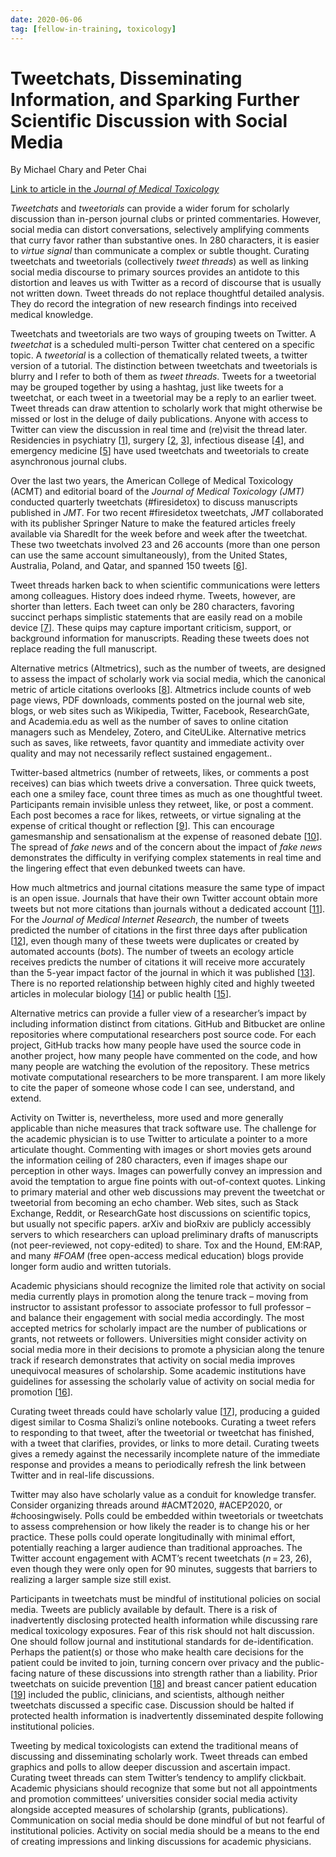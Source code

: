 ```yaml
---
date: 2020-06-06
tag: [fellow-in-training, toxicology]
---
```

# Tweetchats, Disseminating Information, and Sparking Further Scientific Discussion with Social Media

By Michael Chary and Peter Chai

[Link to article in the _Journal of Medical Toxicology_](https://link.springer.com/article/10.1007/s13181-020-00760-0)

*Tweetchats* and *tweetorials* can provide a wider forum for scholarly discussion than in-person journal clubs or printed commentaries. However, social media can distort conversations, selectively amplifying comments that curry favor rather than substantive ones. In 280 characters, it is easier to *virtue signal* than communicate a complex or subtle thought. Curating tweetchats and tweetorials (collectively *tweet threads*) as well as linking social media discourse to primary sources provides an antidote to this distortion and leaves us with Twitter as a record of discourse that is usually not written down. Tweet threads do not replace thoughtful detailed analysis. They do record the integration of new research findings into received medical knowledge.

Tweetchats and tweetorials are two ways of grouping tweets on Twitter. A *tweetchat* is a scheduled multi-person Twitter chat centered on a specific topic. A *tweetorial* is a collection of thematically related tweets, a twitter version of a tutorial. The distinction between tweetchats and tweetorials is blurry and I refer to both of them as *tweet threads*. Tweets for a tweetorial may be grouped together by using a hashtag, just like tweets for a tweetchat, or each tweet in a tweetorial may be a reply to an earlier tweet. Tweet threads can draw attention to scholarly work that might otherwise be missed or lost in the deluge of daily publications. Anyone with access to Twitter can view the discussion in real time and (re)visit the thread later. Residencies in psychiatry [[1](https://link.springer.com/article/10.1007/s13181-020-00760-0#ref-CR1)], surgery [[2](https://link.springer.com/article/10.1007/s13181-020-00760-0#ref-CR2), [3](https://link.springer.com/article/10.1007/s13181-020-00760-0#ref-CR3)], infectious disease [[4](https://link.springer.com/article/10.1007/s13181-020-00760-0#ref-CR4)], and emergency medicine [[5](https://link.springer.com/article/10.1007/s13181-020-00760-0#ref-CR5)] have used tweetchats and tweetorials to create asynchronous journal clubs.

Over the last two years, the American College of Medical Toxicology (ACMT) and editorial board of the *Journal of Medical Toxicology (JMT)* conducted quarterly tweetchats (#firesidetox) to discuss manuscripts published in *JMT*. For two recent #firesidetox tweetchats, *JMT* collaborated with its publisher Springer Nature to make the featured articles freely available via SharedIt for the week before and week after the tweetchat. These two tweetchats involved 23 and 26 accounts (more than one person can use the same account simultaneously), from the United States, Australia, Poland, and Qatar, and spanned 150 tweets [[6](https://link.springer.com/article/10.1007/s13181-020-00760-0#ref-CR6)].

Tweet threads harken back to when scientific communications were letters among colleagues. History does indeed rhyme. Tweets, however, are shorter than letters. Each tweet can only be 280 characters, favoring succinct perhaps simplistic statements that are easily read on a mobile device [[7](https://link.springer.com/article/10.1007/s13181-020-00760-0#ref-CR7)]. These quips may capture important criticism, support, or background information for manuscripts. Reading these tweets does not replace reading the full manuscript.

Alternative metrics (Altmetrics), such as the number of tweets, are designed to assess the impact of scholarly work via social media, which the canonical metric of article citations overlooks [[8](https://link.springer.com/article/10.1007/s13181-020-00760-0#ref-CR8)]. Altmetrics include counts of web page views, PDF downloads, comments posted on the journal web site, blogs, or web sites such as Wikipedia, Twitter, Facebook, ResearchGate, and Academia.edu as well as the number of saves to online citation managers such as Mendeley, Zotero, and CiteULike. Alternative metrics such as saves, like retweets, favor quantity and immediate activity over quality and may not necessarily reflect sustained engagement..

Twitter-based altmetrics (number of retweets, likes, or comments a post receives) can bias which tweets drive a conversation. Three quick tweets, each one a smiley face, count three times as much as one thoughtful tweet. Participants remain invisible unless they retweet, like, or post a comment. Each post becomes a race for likes, retweets, or virtue signaling at the expense of critical thought or reflection [[9](https://link.springer.com/article/10.1007/s13181-020-00760-0#ref-CR9)]. This can encourage gamesmanship and sensationalism at the expense of reasoned debate [[10](https://link.springer.com/article/10.1007/s13181-020-00760-0#ref-CR10)]. The spread of *fake news* and of the concern about the impact of *fake news* demonstrates the difficulty in verifying complex statements in real time and the lingering effect that even debunked tweets can have.

How much altmetrics and journal citations measure the same type of impact is an open issue. Journals that have their own Twitter account obtain more tweets but not more citations than journals without a dedicated account [[11](https://link.springer.com/article/10.1007/s13181-020-00760-0#ref-CR11)]. For the *Journal of Medical Internet Research*, the number of tweets predicted the number of citations in the first three days after publication [[12](https://link.springer.com/article/10.1007/s13181-020-00760-0#ref-CR12)], even though many of these tweets were duplicates or created by automated accounts (*bots*). The number of tweets an ecology article receives predicts the number of citations it will receive more accurately than the 5-year impact factor of the journal in which it was published [[13](https://link.springer.com/article/10.1007/s13181-020-00760-0#ref-CR13)]. There is no reported relationship between highly cited and highly tweeted articles in molecular biology [[14](https://link.springer.com/article/10.1007/s13181-020-00760-0#ref-CR14)] or public health [[15](https://link.springer.com/article/10.1007/s13181-020-00760-0#ref-CR15)].

Alternative metrics can provide a fuller view of a researcher’s impact by including information distinct from citations. GitHub and Bitbucket are online repositories where computational researchers post source code. For each project, GitHub tracks how many people have used the source code in another project, how many people have commented on the code, and how many people are watching the evolution of the repository. These metrics motivate computational researchers to be more transparent. I am more likely to cite the paper of someone whose code I can see, understand, and extend.

Activity on Twitter is, nevertheless, more used and more generally applicable than niche measures that track software use. The challenge for the academic physician is to use Twitter to articulate a pointer to a more articulate thought. Commenting with images or short movies gets around the information ceiling of 280 characters, even if images shape our perception in other ways. Images can powerfully convey an impression and avoid the temptation to argue fine points with out-of-context quotes. Linking to primary material and other web discussions may prevent the tweetchat or tweetorial from becoming an echo chamber. Web sites, such as Stack Exchange, Reddit, or ResearchGate host discussions on scientific topics, but usually not specific papers. arXiv and bioRxiv are publicly accessibly servers to which researchers can upload preliminary drafts of manuscripts (not peer-reviewed, not copy-edited) to share. Tox and the Hound, EM:RAP, and many *#FOAM* (free open-access medical education) blogs provide longer form audio and written tutorials.

Academic physicians should recognize the limited role that activity on social media currently plays in promotion along the tenure track – moving from instructor to assistant professor to associate professor to full professor – and balance their engagement with social media accordingly. The most accepted metrics for scholarly impact are the number of publications or grants, not retweets or followers. Universities might consider activity on social media more in their decisions to promote a physician along the tenure track if research demonstrates that activity on social media improves unequivocal measures of scholarship. Some academic institutions have guidelines for assessing the scholarly value of activity on social media for promotion [[16](https://link.springer.com/article/10.1007/s13181-020-00760-0#ref-CR16)].

Curating tweet threads could have scholarly value [[17](https://link.springer.com/article/10.1007/s13181-020-00760-0#ref-CR17)], producing a guided digest similar to Cosma Shalizi’s online notebooks. Curating a tweet refers to responding to that tweet, after the tweetorial or tweetchat has finished, with a tweet that clarifies, provides, or links to more detail. Curating tweets gives a remedy against the necessarily incomplete nature of the immediate response and provides a means to periodically refresh the link between Twitter and in real-life discussions.

Twitter may also have scholarly value as a conduit for knowledge transfer. Consider organizing threads around #ACMT2020, #ACEP2020, or #choosingwisely. Polls could be embedded within tweetorials or tweetchats to assess comprehension or how likely the reader is to change his or her practice. These polls could operate longitudinally with minimal effort, potentially reaching a larger audience than traditional approaches. The Twitter account engagement with ACMT’s recent tweetchats (*n* = 23, 26), even though they were only open for 90 minutes, suggests that barriers to realizing a larger sample size still exist.

Participants in tweetchats must be mindful of institutional policies on social media. Tweets are publicly available by default. There is a risk of inadvertently disclosing protected health information while discussing rare medical toxicology exposures. Fear of this risk should not halt discussion. One should follow journal and institutional standards for de-identification. Perhaps the patient(s) or those who make health care decisions for the patient could be invited to join, turning concern over privacy and the public-facing nature of these discussions into strength rather than a liability. Prior tweetchats on suicide prevention [[18](https://link.springer.com/article/10.1007/s13181-020-00760-0#ref-CR18)] and breast cancer patient education [[19](https://link.springer.com/article/10.1007/s13181-020-00760-0#ref-CR19)] included the public, clinicians, and scientists, although neither tweetchats discussed a specific case. Discussion should be halted if protected health information is inadvertently disseminated despite following institutional policies.

Tweeting by medical toxicologists can extend the traditional means of discussing and disseminating scholarly work. Tweet threads can embed graphics and polls to allow deeper discussion and ascertain impact. Curating tweet threads can stem Twitter’s tendency to amplify clickbait. Academic physicians should recognize that some but not all appointments and promotion committees’ universities consider social media activity alongside accepted measures of scholarship (grants, publications). Communication on social media should be done mindful of but not fearful of institutional policies. Activity on social media should be a means to the end of creating impressions and linking discussions for academic physicians.